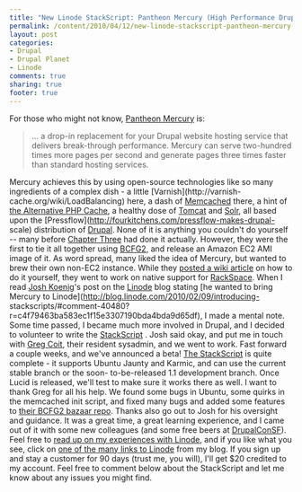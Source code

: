 ```yaml
---
title: "New Linode StackScript: Pantheon Mercury (High Performance Drupal in 10 Minutes or Less)"
permalink: /content/2010/04/12/new-linode-stackscript-pantheon-mercury-high-performance-drupal-10-minutes-or-less
layout: post
categories:
- Drupal
- Drupal Planet
- Linode
comments: true
sharing: true
footer: true
---
```

For those who might not know, [Pantheon
Mercury](http://www.getpantheon.com/mercury/what-is-mercury) is:

> ... a drop-in replacement for your Drupal website hosting service that
delivers break-through performance. Mercury can serve two-hundred times more
pages per second and generate pages three times faster than standard hosting
services.

Mercury achieves this by using open-source technologies like so many
ingredients of a complex dish - a little [Varnish](http://varnish-
cache.org/wiki/LoadBalancing) here, a dash of
[Memcached](http://memcached.org/) there, a hint of [the Alternative PHP
Cache](http://php.net/manual/en/book.apc.php), a healthy dose of
[Tomcat](http://tomcat.apache.org) and [Solr](http://lucene.apache.org/solr/),
all based upon the [Pressflow](http://fourkitchens.com/pressflow-makes-drupal-
scale) distribution of [Drupal](http://drupal.org). None of it is anything you
couldn't do yourself -- many before [Chapter
Three](http://www.chapterthree.com) had done it actually. However, they were
the first to tie it all together using
[BCFG2](http://trac.mcs.anl.gov/projects/bcfg2), and release an Amazon EC2 AMI
image of it. As word spread, many liked the idea of Mercury, but wanted to
brew their own non-EC2 instance. While they [posted a wiki
article](http://groups.drupal.org/node/50408) on how to do it yourself, they
went to work on native support for [RackSpace](http://www.rackspace.com). When
I read [Josh Koenig](http://www.chapterthree.com/blog/josh_koenig)'s post on
the
[Linode](http://www.linode.com/?r=c4f79463ba583ec1f15e3307190bda4bda9d65df)
blog stating [he wanted to bring Mercury to
Linode](http://blog.linode.com/2010/02/09/introducing-
stackscripts/#comment-40480?r=c4f79463ba583ec1f15e3307190bda4bda9d65df), I
made a mental note. Some time passed, I became much more involved in Drupal,
and I decided to volunteer to write the [StackScript](http://www.linode.com/stackscripts/view/?StackScriptID=353&r=c4f79463ba583ec1f15e3307190bda4bda9d65df)
. Josh said okay, and put me in touch with [Greg
Coit](http://www.chapterthree.com/blog/greg_coit), their resident sysadmin,
and we went to work. Fast forward a couple weeks, and we've announced a beta!
[The StackScript](http://www.linode.com/stackscripts/view/?StackScriptID=353&r=c4f79463ba583ec1f15e3307190bda4bda9d65df) is quite complete - it supports
Ubuntu Jaunty and Karmic, and can use the current stable branch or the soon-
to-be-released 1.1 development branch. Once Lucid is released, we'll test to
make sure it works there as well. I want to thank Greg for all his help. We
found some bugs in Ubuntu, some quirks in the memcached init script, and fixed
many bugs and added some features to [their BCFG2 bazaar
repo](https://edge.launchpad.net/pantheon/bcfg2). Thanks also go out to Josh
for his oversight and guidance. It was a great time, a great learning
experience, and I came out of it with some new colleagues (and some free beers
at [DrupalConSF](http://sf2010.drupal.org)). Feel free to [read up on my
experiences with Linode](http://www.sysadminsjourney.com/category/linode), and
if you like what you see, click on [one of the many links to
Linode](http://www.linode.com/?r=c4f79463ba583ec1f15e3307190bda4bda9d65df)
from my blog. If you sign up and stay a customer for 90 days (trust me, you
will), I'll get $20 credited to my account. Feel free to comment below about
the StackScript and let me know about any issues you might find.

